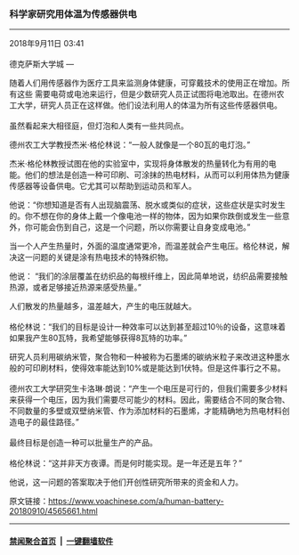 ### 科学家研究用体温为传感器供电
------------------------

<div class="published">
 <span class="date" title="中国时间">
  <time datetime="2018-09-11T03:41:42+08:00">
   2018年9月11日 03:41
  </time>
 </span>
</div>
<br/>
<div class="wsw">
 <span class="dateline">
  德克萨斯大学城 —
 </span>
 <p>
  随着人们用传感器作为医疗工具来监测身体健康，可穿戴技术的使用正在增加。所有这些 需要电荷或电池来运行，但是少数研究人员正试图将电池取出。在德州农工大学，研究人员正在这样做。他们设法利用人的体温为所有这些传感器供电。
  <br/>
  <br/>
  虽然看起来大相径庭，但灯泡和人类有一些共同点。
 </p>
 <p>
  德州农工大学教授杰米·格伦林说：“一般人就像是一个80瓦的电灯泡。”
 </p>
 <p>
  杰米·格伦林教授试图在他的实验室中，实现将身体散发的热量转化为有用的电能。他们的想法是创造一种可印刷、可涂抹的热电材料，从而可以利用体热为健康传感器等设备供电。它尤其可以帮助到运动员和军人。
 </p>
 <p>
  他说：“你想知道是否有人出现脑震荡、脱水或类似的症状，这些症状是实时发生的。你不想在你的身体上戴一个像电池一样的物体，因为如果你跌倒或发生一些意外，你可能会伤到自己，这是一个问题，所以你需要让自身变成电池。”
 </p>
 <p>
  当一个人产生热量时，外面的温度通常更冷，而温差就会产生电压。格伦林说，解决这一问题的关键是涂有热电技术的特殊织物。
 </p>
 <p>
  他说： “我们的涂层覆盖在纺织品的每根纤维上，因此简单地说，纺织品需要接触热源，或者足够接近热源来感受热量。”
 </p>
 <p>
  人们散发的热量越多，温差越大，产生的电压就越大。
  <br/>
  <br/>
  格伦林说：“我们的目标是设计一种效率可以达到甚至超过10％的设备，这意味着如果我产生80瓦特，我希望能够获得8瓦特的功率。”
 </p>
 <p>
  研究人员利用碳纳米管，聚合物和一种被称为石墨烯的碳纳米粒子来改进这种墨水般的可印刷材料，使得效率能达到10%或是能达到1伏特。但是这件事行之不易。
  <br/>
  <br/>
  德州农工大学研究生卡洛琳·朗说：“产生一个电压是可行的，但我们需要多少材料来获得一个电压，因为我们需要尽可能少的材料。因此，需要结合不同的聚合物、不同数量的多壁或双壁纳米管、作为添加材料的石墨烯，才能精确地为热电材料创造电子的最佳路径。”
  <br/>
  <br/>
  最终目标是创造一种可以批量生产的产品。
  <br/>
  <br/>
  格伦林说：“这并非天方夜谭。而是何时能实现。是一年还是五年？”
 </p>
 <p>
  他说，这一问题的答案取决于他们开创性研究所带来的资金和人力。
 </p>
 <p>
 </p>
</div>

原文链接：https://www.voachinese.com/a/human-battery-20180910/4565661.html


------------------------
#### [禁闻聚合首页](https://github.com/gfw-breaker/banned-news/blob/master/README.md) &nbsp;|&nbsp;  [一键翻墙软件](https://github.com/gfw-breaker/nogfw/blob/master/README.md)